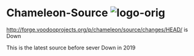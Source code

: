 # Chameleon-Source ![logo-orig](https://github.com/user-attachments/assets/f275c5ca-5bb7-4716-a582-9f883e4d985b)


http://forge.voodooprojects.org/p/chameleon/source/changes/HEAD/ is Down

This is the latest source before sever Down in 2019
 
